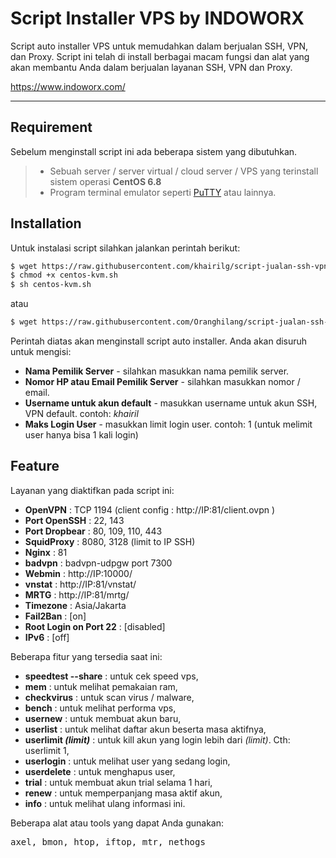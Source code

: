 Script Installer VPS by INDOWORX
===================

Script auto installer VPS untuk memudahkan dalam berjualan SSH, VPN, dan Proxy. Script ini telah di install berbagai macam fungsi dan alat yang akan membantu Anda dalam berjualan layanan SSH, VPN dan Proxy.

https://www.indoworx.com/

----------

Requirement
-------------

Sebelum menginstall script ini ada beberapa sistem yang dibutuhkan.

> - Sebuah server / server virtual / cloud server / VPS yang terinstall sistem operasi **CentOS 6.8**
> - Program terminal emulator seperti [PuTTY](http://www.putty.org/) atau lainnya.

Installation
-------------
Untuk instalasi script silahkan jalankan perintah berikut:
```sh
$ wget https://raw.githubusercontent.com/khairilg/script-jualan-ssh-vpn/master/centos-kvm.sh
$ chmod +x centos-kvm.sh
$ sh centos-kvm.sh
```
atau

```sh
$ wget https://raw.githubusercontent.com/Oranghilang/script-jualan-ssh-vpn/master/centos-kvm.sh && chmod +x centos-kvm.sh && sh centos-kvm.sh
```
Perintah diatas akan menginstall script auto installer. Anda akan disuruh untuk mengisi:

 - **Nama Pemilik Server** - silahkan masukkan nama pemilik server.
 - **Nomor HP atau Email Pemilik Server** - silahkan masukkan nomor / email.
 - **Username untuk akun default** - masukkan username untuk akun SSH, VPN default. contoh: *khairil*
 - **Maks Login User** - masukkan limit login user. contoh: 1 (untuk melimit  user hanya bisa 1 kali login)

Feature
-------------

Layanan yang diaktifkan pada script ini:

 - **OpenVPN** : TCP 1194 (client config : http://IP:81/client.ovpn )
 - **Port OpenSSH** : 22, 143
 - **Port Dropbear** : 80, 109, 110, 443
 - **SquidProxy**    : 8080, 3128 (limit to IP SSH)
 - **Nginx** : 81
 - **badvpn**   : badvpn-udpgw port 7300
 - **Webmin**   : http://IP:10000/
 - **vnstat**   : http://IP:81/vnstat/
 - **MRTG**     : http://IP:81/mrtg/
 - **Timezone** : Asia/Jakarta
 - **Fail2Ban** : [on]
 - **Root Login on Port 22** : [disabled]
 - **IPv6**     : [off]

Beberapa fitur yang tersedia saat ini:

 - **speedtest --share** : untuk cek speed vps,
 - **mem** : untuk melihat pemakaian ram,
 - **checkvirus** : untuk scan virus / malware,
 - **bench** : untuk melihat performa vps,
 - **usernew** : untuk membuat akun baru,
 - **userlist** : untuk melihat daftar akun beserta masa aktifnya,
 - **userlimit *(limit)*** : untuk kill akun yang login lebih dari *(limit)*. Cth: userlimit 1,
 - **userlogin**  : untuk melihat user yang sedang login,
 - **userdelete**  : untuk menghapus user,
 - **trial** : untuk membuat akun trial selama 1 hari,
 - **renew** : untuk memperpanjang masa aktif akun,
 - **info** : untuk melihat ulang informasi ini.

Beberapa alat atau tools yang dapat Anda gunakan:
<pre>axel, bmon, htop, iftop, mtr, nethogs</pre>

